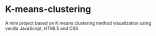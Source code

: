 # K-means-clustering
A mini project based on K means clustering method visualization using vanilla JavaScript, HTML5 and CSS
